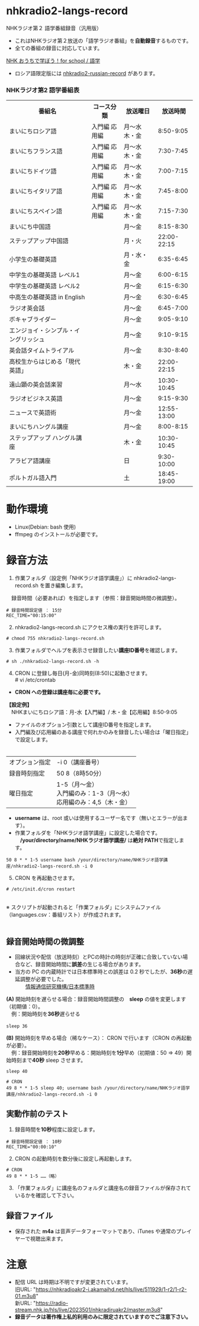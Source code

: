 # nhkradio2-langs-record
NHKラジオ第２ 語学番組録音（汎用版）

- これはNHKラジオ第２放送の「語学ラジオ番組」を**自動録音**するものです。
- 全ての番組の録音に対応しています。

[NHK おうちで学ぼう！for school / 語学](https://www2.nhk.or.jp/gogaku/index.cgi)  

- ロシア語限定版には [nhkradio2-russian-record](https://github.com/ru-museum/nhkradio2-russian-record) があります。

### NHKラジオ第2 語学番組表

<table>
<tr>
  <th>番組名</th><th>コース分類</th><th>放送曜日</th><th>放送時間</th>
</tr>  
<tr>
  <td>まいにちロシア語</td><td>入門編 応用編</td><td>月〜水 木・金</td><td>8:50-9:05</td>
</tr>
<tr>
  <td>まいにちフランス語</td><td>入門編 応用編</td><td>月〜水 木・金</td><td>7:30-7:45</td>
</tr>
<tr>
  <td>まいにちドイツ語</td><td>入門編 応用編</td><td>月〜水 木・金</td><td>7:00-7:15</td>
</tr>
<tr>
  <td>まいにちイタリア語</td><td>入門編 応用編</td><td>月〜水 木・金</td><td>7:45-8:00</td>
</tr>
<tr>
  <td>まいにちスペイン語</td><td>入門編 応用編</td><td>月〜水 木・金</td><td>7:15-7:30</td>
</tr>
<tr>
  <td>まいにち中国語</td><td></td><td>月〜金</td><td>8:15-8:30</td>
</tr>
<tr>
  <td>ステップアップ中国語</td><td></td><td>月・火</td><td>22:00-22:15</td>
</tr>
<tr>
  <td>小学生の基礎英語</td><td></td><td>月・水・金</td><td>6:35-6:45</td>
</tr>
<tr>
  <td>中学生の基礎英語 レベル1</td><td></td><td>月〜金</td><td>6:00-6:15</td>
</tr>
<tr>
  <td>中学生の基礎英語 レベル2</td><td></td><td>月〜金</td><td>6:15-6:30</td>
</tr>
<tr>
  <td>中高生の基礎英語 in English</td><td></td><td>月〜金</td><td>6:30-6:45</td>
</tr>
<tr>
  <td>ラジオ英会話</td><td></td><td>月〜金</td><td>6:45-7:00</td>
</tr>
<tr>
  <td>ボキャブライダー</td><td></td><td>月〜金</td><td>9:05-9:10</td>
</tr>
<tr>
  <td>エンジョイ・シンプル・イングリッシュ</td><td></td><td>月〜金</td><td>9:10-9:15</td>
</tr>
<tr>
  <td>英会話タイムトライアル</td><td></td><td>月〜金</td><td>8:30-8:40</td>
</tr>
<tr>
  <td>高校生からはじめる「現代英語」</td><td></td><td>木・金</td><td>22:00-22:15</td>
</tr>
<tr>
  <td>遠山顕の英会話楽習</td><td></td><td>月〜水</td><td>10:30-10:45</td>
</tr>
<tr>
  <td>ラジオビジネス英語</td><td></td><td>月〜金</td><td>9:15-9:30</td>
</tr>
<tr>
  <td>ニュースで英語術</td><td></td><td>月〜金</td><td>12:55-13:00</td>
</tr>
<tr>
  <td>まいにちハングル講座</td><td></td><td>月〜金</td><td>8:00-8:15</td>
</tr>
<tr>
  <td>ステップアップ ハングル講座</td><td></td><td>木・金</td><td>10:30-10:45</td>
</tr>
<tr>
  <td>アラビア語講座</td><td></td><td>日</td><td>9:30-10:00</td>
</tr>
<tr>
  <td>ポルトガル語入門</td><td></td><td>土</td><td>18:45-19:00</td>
</tr>
</table>

# 動作環境  
- Linux(Debian: bash 使用)
- ffmpeg のインストールが必要です。

# 録音方法  
1. 作業フォルダ（設定例「NHKラジオ語学講座」）に nhkradio2-langs-record.sh を置き編集します。  

　録音時間（必要あれば）を指定します（参照：録音開始時間の微調整）。
 ```
# 録音時間設定値 ： 15分
REC_TIME="00:15:00" 
 ```

2. nhkradio2-langs-record.sh にアクセス権の実行を許可します。  
 ```
 # chmod 755 nhkradio2-langs-record.sh
 ```
3. 作業フォルダでヘルプを表示させ録音したい**講座ID番号**を確認します。
 ```
 # sh ./nhkradio2-langs-record.sh -h
 ```
 
4. CRON に登録し毎日(月-金)同時刻(8:50)に起動させます。  
\# vi /etc/crontab  
- **CRON への登録は講座毎に必要です。**  

**【設定例】**  
　NHKまいにちロシア語：月-水【入門編】/ 木・金【応用編】8:50-9:05  
- ファイルのオプション引数として講座ID番号を指定します。  
- 入門編及び応用編のある講座で何れかのみを録音したい場合は「曜日指定」で設定します。  
　　
<table>
<tr>
  <td>オプション指定</td><td>-i 0（講座番号）</td>
</tr>  
<tr>
  <td>録音時刻指定</td><td>50 8（8時50分）</td>
</tr>
<tr>
  <td>曜日指定</td><td>1-5（月〜金）<br>入門編のみ：1-3（月〜水）<br>応用編のみ：4,5（木・金）</td>
</tr>
</table>

- **username** は、root 或いは使用するユーザー名です（無いとエラーが出ます）。  
- 作業フォルダを「NHKラジオ語学講座」に設定した場合です。  
　**/your/directory/name/NHKラジオ語学講座/** は**絶対 PATH**で指定します。
 ```
50 8 * * 1-5 username bash /your/directory/name/NHKラジオ語学講座/nhkradio2-langs-record.sh -i 0
 ```
5. CRON を再起動させます。
 ```
 # /etc/init.d/cron restart
 ```
 <br> 
※ スクリプトが起動されると「作業フォルダ」にシステムファイル（languages.csv：番組リスト）が作成されます。
  <br>
  <br>
  
## 録音開始時間の微調整  
- 回線状況や配信（放送時刻）とPCの時計の時刻が正確に合致していない場合など、録音開始時間に**誤差**の生じる場合があります。  
- 当方の PC の内蔵時計では日本標準時との誤差は 0.2 秒でしたが、**36秒**の遅延調整が必要でした。  
　　[情報通信研究機構/日本標準時](https://www.nict.go.jp/JST/JST5.html)

**(A)** 開始時刻を遅らせる場合：録音開始時間調整の　**sleep** の値を変更します（初期値：0）。  
　例：開始時刻を**36秒**遅らせる
```
sleep 36　  
```
**(B)** 開始時刻を早める場合（稀なケース）： CRON で行います（CRON の再起動が必要）。  
　例：録音開始時刻を**20秒**早める：開始時刻を**1分**早め（初期値：50 ⇒ 49）開始時刻まで**40秒** sleep させます。
```
sleep 40

# CRON
49 8 * * 1-5 sleep 40; username bash /your/directory/name/NHKラジオ語学講座/nhkradio2-langs-record.sh -i 0  
```

## 実動作前のテスト  
1. 録音時間を**10秒**程度に設定します。
 ```
# 録音時間設定値 ： 10秒
REC_TIME="00:00:10" 
 ```
2.  CRON の起動時刻を数分後に設定し再起動します。
 ```
# CRON
49 8 * * 1-5 ……（略）
 ```
3. 「作業フォルダ」に講座名のフォルダと講座名の録音ファイルが保存されているかを確認して下さい。

## 録音ファイル  

- 保存された **m4a** は音声データフォーマットであり、iTunes や通常のプレイヤーで視聴出来ます。 

# 注意  
- 配信 URL は時期は不明ですが変更されています。  
旧URL: "https://nhkradioakr2-i.akamaihd.net/hls/live/511929/1-r2/1-r2-01.m3u8"  
新URL: "https://radio-stream.nhk.jp/hls/live/2023501/nhkradiruakr2/master.m3u8"
- **録音データは著作権上私的利用のみに限定されていますのでご注意下さい。**


